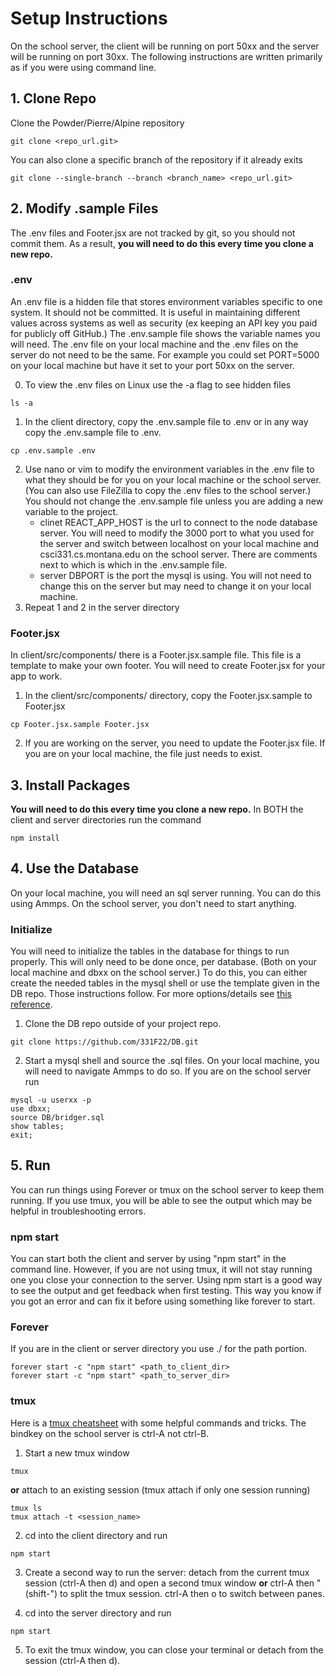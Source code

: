 # Setup Instructions
On the school server, the client will be running on port 50xx and the server
will be running on port 30xx. The following instructions are written primarily
as if you were using command line.

## 1. Clone Repo
Clone the Powder/Pierre/Alpine repository
```
git clone <repo_url.git>
```
You can also clone a specific branch of the repository if it already exits
```
git clone --single-branch --branch <branch_name> <repo_url.git>
```


## 2. Modify .sample Files
The .env files and Footer.jsx are not tracked by git, so you should not commit
them. As a result, **you will need to do this every time you clone a new repo.**


### .env
An .env file is a hidden file that stores environment variables specific to
one system. It should not be committed. It is useful in maintaining different
values across systems as well as security (ex keeping an API key you paid for
publicly off GitHub.) The .env.sample file shows the variable names you will
need. The .env file on your local machine and the .env files on the server do
not need to be the same. For example you could set PORT=5000 on your local
machine but have it set to your port 50xx on the server.

0. To view the .env files on Linux use the -a flag to see hidden files
```
ls -a
```

1. In the client directory, copy the .env.sample file to .env or in any way copy
the .env.sample file to .env.
```
cp .env.sample .env
```

2. Use nano or vim to modify the environment variables in the .env file to what
they should be for you on your local machine or the school server. (You can also
use FileZilla to copy the .env files to the school server.) You should not
change the .env.sample file unless you are adding a new variable to the project.
    * clinet REACT\_APP\_HOST is the url to connect to the node database server.
    You will need to modify the 3000 port to what you used for the server and
    switch between localhost on your local machine and csci331.cs.montana.edu
    on the school server. There are comments next to which is which in the
    .env.sample file.
    * server DBPORT is the port the mysql is using. You will not need to change
    this on the server but may need to change it on your local machine.
3. Repeat 1 and 2 in the server directory


### Footer.jsx
In client/src/components/ there is a Footer.jsx.sample file. This file is a
template to make your own footer. You will need to create Footer.jsx for your
app to work.

1. In the client/src/components/ directory, copy the Footer.jsx.sample to
Footer.jsx
```
cp Footer.jsx.sample Footer.jsx
```
2. If you are working on the server, you need to update the Footer.jsx file. If
you are on your local machine, the file just needs to exist.

## 3. Install Packages
**You will need to do this every time you clone a new repo.**
In BOTH the client and server directories run the command
```
npm install
```


## 4. Use the Database
On your local machine, you will need an sql server running. You can do this
using Ammps. On the school server, you don't need to start anything.


### Initialize
You will need to initialize the tables in the database for things to run
properly. This will only need to be done once, per database. (Both on your local
machine and dbxx on the school server.) To do this, you can either create the
needed tables in the mysql shell or use the template given in the DB repo. Those
instructions follow. For more options/details see
[this reference](https://dev.mysql.com/doc/refman/8.0/en/mysql-batch-commands.html).

1. Clone the DB repo outside of your project repo.
```
git clone https://github.com/331F22/DB.git
```
2. Start a mysql shell and source the .sql files. On your local machine, you
will need to navigate Ammps to do so. If you are on the school server run
```
mysql -u userxx -p
use dbxx;
source DB/bridger.sql
show tables;
exit;
```

## 5. Run
You can run things using Forever or tmux on the school server to keep them
running. If you use tmux, you will be able to see the output which may be
helpful in troubleshooting errors.

### npm start
You can start both the client and server by using "npm start" in the command
line. However, if you are not using tmux, it will not stay running one you
close your connection to the server. Using npm start is a good way to see the
output and get feedback when first testing. This way you know if you got an
error and can fix it before using something like forever to start.


### Forever
If you are in the client or server directory you use ./ for the path portion.
```
forever start -c "npm start" <path_to_client_dir>
forever start -c "npm start" <path_to_server_dir>
```

### tmux
Here is a [tmux cheatsheet](https://gist.github.com/MohamedAlaa/2961058) with
some helpful commands and tricks. The bindkey on the school server is ctrl-A
not ctrl-B.

1. Start a new tmux window
```
tmux
```
**or** attach to an existing session (tmux attach if only one session running)
```
tmux ls
tmux attach -t <session_name>
```

2. cd into the client directory and run
```
npm start
```

3. Create a second way to run the server: detach from the current tmux session
(ctrl-A then d) and open a second tmux window **or** ctrl-A then " (shift-") to
split the tmux session. ctrl-A then o to switch between panes.

4. cd into the server directory and run
```
npm start
```
5. To exit the tmux window, you can close your terminal or detach from the
session (ctrl-A then d).
